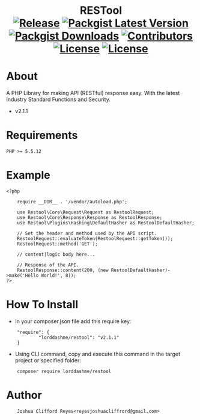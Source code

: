 
<h1 align="center">
	RESTool
	<br>
	<a href="https://github.com/LordDashMe/restool/releases"><img src="https://img.shields.io/github/release/LordDashMe/restool.svg?maxAge=2592000" alt="Release"></a>
	<a href="https://packagist.org/packages/lorddashme/restool"><img src="https://img.shields.io/packagist/v/lorddashme/restool.svg?colorB=00e500" alt="Packgist Latest Version"></a>
	<a href="https://packagist.org/packages/lorddashme/restool/stats"><img src="https://img.shields.io/packagist/dt/lorddashme/restool.svg?colorB=00e500" alt="Packgist Downloads"></a>
	<a href="https://github/contributors/lorddashme/restool"><img src="https://img.shields.io/github/contributors/LordDashMe/restool.svg?maxAge=2592000" alt="Contributors"></a>
	<a href="https://packagist.org/l/LordDashMe/restool"><img src="https://img.shields.io/packagist/l/lorddashme/restool.svg" alt="License"></a>
	<a href="https://github/forks/LordDashMe/restool"><img src="https://img.shields.io/github/forks/LordDashMe/restool.svg?style=social&label=Fork&maxAge=2592000" alt="License"></a>
	
</h1>

# About
A PHP Library for making API (RESTful) response easy. With the latest Industry Standard Functions and Security.
* v2.1.1

# Requirements
```
PHP >= 5.5.12
```

# Example
```
<?php

	require __DIR__ . '/vendor/autoload.php';

	use Restool\Core\Request\Request as RestoolRequest;
	use Restool\Core\Response\Response as RestoolResponse;
	use Restool\Plugins\Hashing\DefaultHasher as RestoolDefaultHasher;

	// Set the header and method used by the API script.
	RestoolRequest::evaluateToken(RestoolRequest::getToken());
	RestoolRequest::method('GET');

	// content|logic body here...

	// Response of the API.
	RestoolResponse::content(200, (new RestoolDefaultHasher)->make('Hello World!', 8));
?>
```

# How To Install
* In your composer.json file add this require key:

```
	"require": {
        	"lorddashme/restool": "v2.1.1"
	}
```

* Using CLI command, copy and execute this command in the target project or specified folder:
```
	composer require lorddashme/restool
```

# Author
```
	Joshua Clifford Reyes<reyesjoshuacliffrord@gmail.com>
```
